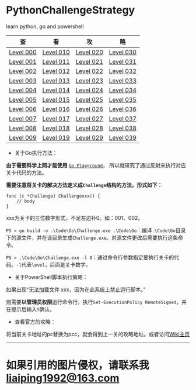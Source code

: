 # PythonChallengeStrategy
learn python, go and powershell

查 | 看 | 攻 | 略
:---------------: | :---------------: | :---------------: | :---------------:
[Level 000][l000] | [Level 010][l010] | [Level 020][l020] | [Level 030][l030]
[Level 001][l001] | [Level 011][l011] | [Level 021][l021] | [Level 031][l031]
[Level 002][l002] | [Level 012][l012] | [Level 022][l022] | [Level 032][l032]
[Level 003][l003] | [Level 013][l013] | [Level 023][l023] | [Level 033][l033]
[Level 004][l004] | [Level 014][l014] | [Level 024][l024] | [Level 034][l034]
[Level 005][l005] | [Level 015][l015] | [Level 025][l025] | [Level 035][l035]
[Level 006][l006] | [Level 016][l016] | [Level 026][l026] | [Level 036][l036]
[Level 007][l007] | [Level 017][l017] | [Level 027][l027] | [Level 037][l037]
[Level 008][l008] | [Level 018][l018] | [Level 028][l028] | [Level 038][l038]
[Level 009][l009] | [Level 019][l019] | [Level 029][l029] | [Level 039][l039]

* 关于Go执行方法：

**由于需要科学上网才能使用** [`Go Playground`][1]， 所以就研究了通过反射来执行对应关卡代码的方法。

**需要注意将关卡的解决方法定义成`Challenge`结构的方法，形式如下：**

```
func (c *Challenge) Challengexxx() {
    // body
}
```

xxx为关卡的三位数字形式，不足左边补0。如：001、002。

`PS > go build -o .\Code\Go\Challenge.exe .\Code\Go`：编译`.\Code\Go`目录下的源文件，并在该目录生成`Challenge.exe`。对源文件更改后需要执行这条命令。

`PS > .\Code\Go\Challenge.exe -l 0`：通过命令行参数指定要执行关卡的代码。`-l`代表`level`，后面是关卡数字。

* 关于PowerShell脚本执行策略：

如果出现“无法加载文件 xxx，因为在此系统上禁止运行脚本。”

则需要**以管理员权限**运行命令行，执行`Set-ExecutionPolicy RemoteSigned`，并在提示后输入`Y`确认。

* 查看官方的攻略：

将当前关卡地址的pc替换为pcc，就会得到上一关的攻略地址。或者访问[Wiki主页][2]

---
# 如果引用的图片侵权，请联系我<liaiping1992@163.com>

[1]: https://play.golang.org/
[2]: http://wiki.pythonchallenge.com

[l000]: ./Strategy/Challenge000.md
[l001]: ./Strategy/Challenge001.md
[l002]: ./Strategy/Challenge002.md
[l003]: ./Strategy/Challenge003.md
[l004]: ./Strategy/Challenge004.md
[l005]: ./Strategy/Challenge005.md
[l006]: ./Strategy/Challenge006.md
[l007]: ./Strategy/Challenge007.md
[l008]: ./Strategy/Challenge008.md
[l009]: ./Strategy/Challenge009.md
[l010]: #
[l011]: #
[l012]: #
[l013]: #
[l014]: #
[l015]: #
[l016]: #
[l017]: #
[l018]: #
[l019]: #
[l020]: #
[l021]: #
[l022]: #
[l023]: #
[l024]: #
[l025]: #
[l026]: #
[l027]: #
[l028]: #
[l029]: #
[l030]: #
[l031]: #
[l032]: #
[l033]: #
[l034]: #
[l035]: #
[l036]: #
[l037]: #
[l038]: #
[l039]: #
